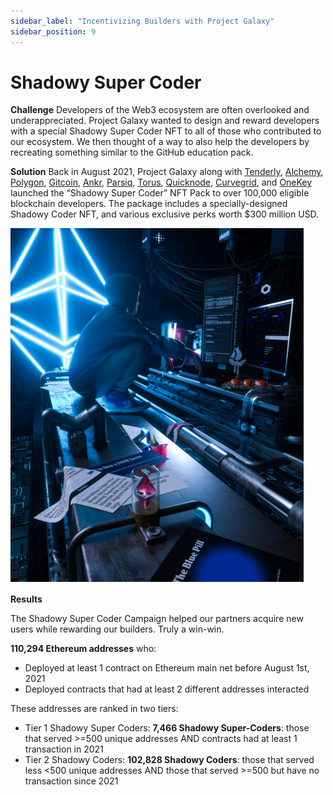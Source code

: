 ```yaml
---
sidebar_label: "Incentivizing Builders with Project Galaxy"
sidebar_position: 9
---
```


# Shadowy Super Coder

**Challenge**
Developers of the Web3 ecosystem are often overlooked and underappreciated. Project Galaxy wanted to design and reward developers with a special Shadowy Super Coder NFT to all of those who contributed to our ecosystem. We then thought of a way to also help the developers by recreating something similar to the GitHub education pack.

**Solution**
Back in August 2021, Project Galaxy along with [Tenderly](https://tenderly.co/), [Alchemy](https://www.alchemy.com/), [Polygon](https://polygon.technology/), [Gitcoin](https://gitcoin.co/), [Ankr](https://www.ankr.com/), [Parsiq](https://www.parsiq.net/), [Torus](https://toruswallet.io/), [Quicknode](https://www.quicknode.com/), [Curvegrid](https://www.curvegrid.com/), and [OneKey](https://onekey.so/) launched the “Shadowy Super Coder” NFT Pack to over 100,000 eligible blockchain developers. The package includes a specially-designed Shadowy Coder NFT, and various exclusive perks worth $300 million USD.

![Untitled](assets/shadowy-super-coder.png)

**Results**

The Shadowy Super Coder Campaign helped our partners acquire new users while rewarding our builders. Truly a win-win. 

**110,294 Ethereum addresses** who:

- Deployed at least 1 contract on Ethereum main net before August 1st, 2021
- Deployed contracts that had at least 2 different addresses interacted

These addresses are ranked in two tiers:

- Tier 1 Shadowy Super Coders: **7,466 Shadowy Super-Coders**: those that served >=500 unique addresses AND contracts had at least 1 transaction in 2021
- Tier 2 Shadowy Coders: **102,828 Shadowy Coders**: those that served less <500 unique addresses AND those that served >=500 but have no transaction since 2021
